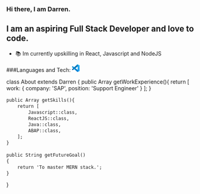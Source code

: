 <h3>Hi there, I am Darren.</h3>

<h2>I am an aspiring Full Stack Developer and love to code.</h2>

   * :books: Im currently upskilling in React, Javascript and NodeJS

###Languages and Tech:
<img src="https://raw.githubusercontent.com/github/explore/80688e429a7d4ef2fca1e82350fe8e3517d3494d/topics/visual-studio-code/visual-studio-code.png" height="20" width="20" >



class About extends Darren
{
    public Array getWorkExperience(){
        return [ 
            work: { 
                company: 'SAP', 
                position: 'Support Engineer' 
            }
        ];
    }

    public Array getSkills(){
        return [
            Javascript::class,
            ReactJS::class,
            Java::class,
            ABAP::class,
        ];
    }

    public String getFutureGoal()
    {
        return 'To master MERN stack.';
    }
}
